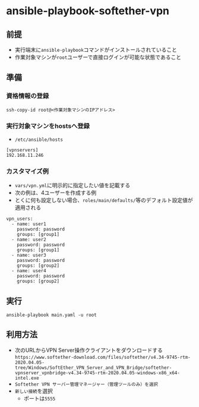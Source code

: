 # ansible-playbook-softether-vpn
## 前提
- 実行端末に`ansible-playbook`コマンドがインストールされていること
- 作業対象マシンが`root`ユーザーで直接ログインが可能な状態であること

## 準備
### 資格情報の登録
```
ssh-copy-id root@<作業対象マシンのIPアドレス>
```

### 実行対象マシンをhostsへ登録
- `/etc/ansible/hosts`
```
[vpnservers]
192.168.11.246
```

### カスタマイズ例
- `vars/vpn.yml`に明示的に指定したい値を記載する
- 次の例は、4ユーザーを作成する例
- とくに何も設定しない場合、`roles/main/defaults/`等のデフォルト設定値が適用される

```
vpn_users:
  - name: user1
    password: password
    groups: [group1]
  - name: user2
    password: password
    groups: [group1]
  - name: user3
    password: password
    groups: [group2]
  - name: user4
    password: password
    groups: [group2]
```

## 実行
```
ansible-playbook main.yaml -u root
```

## 利用方法
- 次のURLからVPN Server操作クライアントをダウンロードする
  `https://www.softether-download.com/files/softether/v4.34-9745-rtm-2020.04.05-tree/Windows/SoftEther_VPN_Server_and_VPN_Bridge/softether-vpnserver_vpnbridge-v4.34-9745-rtm-2020.04.05-windows-x86_x64-intel.exe`
- `Softether VPN サーバー管理マネージャー（管理ツールのみ）を選択`
- `新しい接続`を選択
  - ポートは`5555`